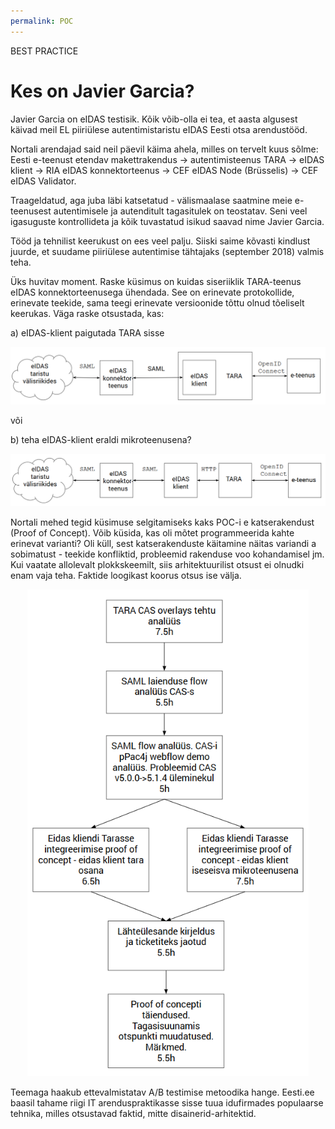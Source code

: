 ```yaml
---
permalink: POC
---
```


BEST PRACTICE

# Kes on Javier Garcia?

Javier Garcia on eIDAS testisik. Kõik võib-olla ei tea, et aasta algusest käivad meil EL piiriülese autentimistaristu eIDAS Eesti otsa arendustööd.

Nortali arendajad said neil päevil käima ahela, milles on tervelt kuus sõlme: Eesti e-teenust etendav makettrakendus -> autentimisteenus TARA -> eIDAS klient -> RIA eIDAS konnektorteenus -> CEF eIDAS Node (Brüsselis) -> CEF eIDAS Validator.

Traageldatud, aga juba läbi katsetatud - välismaalase saatmine meie e-teenusest autentimisele ja autenditult tagasitulek on teostatav. Seni veel igasuguste kontrollideta ja kõik tuvastatud isikud saavad nime Javier Garcia.  

Tööd ja tehnilist keerukust on ees veel palju. Siiski saime kõvasti kindlust juurde, et suudame piiriülese autentimise tähtajaks (september 2018) valmis teha.

Üks huvitav moment. Raske küsimus on kuidas siseriiklik TARA-teenus eIDAS konnektorteenusega ühendada. See on erinevate protokollide, erinevate teekide, sama teegi erinevate versioonide tõttu olnud tõeliselt keerukas. Väga raske otsustada, kas:

a) eIDAS-klient paigutada TARA sisse

<p style='text-align:center;'><img src='img/POC1.PNG' style='width:700px'></p>

või 

b) teha eIDAS-klient eraldi mikroteenusena?

<p style='text-align:center;'><img src='img/POC2.PNG' style='width:700px'></p>

Nortali mehed tegid küsimuse selgitamiseks kaks POC-i e katserakendust (Proof of Concept). Võib küsida, kas oli mõtet programmeerida kahte erinevat varianti? Oli küll, sest katserakenduste käitamine näitas variandi a sobimatust - teekide konfliktid, probleemid rakenduse voo kohandamisel jm. Kui vaatate allolevalt plokkskeemilt, siis arhitektuurilist otsust ei olnudki enam vaja teha. Faktide loogikast koorus otsus ise välja. 

<p style='text-align:center;'><img src='img/Plokkskeem.PNG' style='width:450px'></p>

Teemaga haakub ettevalmistatav A/B testimise metoodika hange. Eesti.ee baasil tahame riigi IT arenduspraktikasse sisse tuua idufirmades populaarse tehnika, milles otsustavad faktid, mitte disainerid-arhitektid.